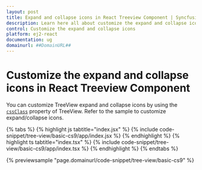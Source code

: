 ```yaml
---
layout: post
title: Expand and collapse icons in React Treeview Component | Syncfusion
description: Learn here all about customize the expand and collapse icons in Syncfusion Essential React Treeview component, it's elements and more.
control: Customize the expand and collapse icons 
platform: ej2-react
documentation: ug
domainurl: ##DomainURL##
---
```


# Customize the expand and collapse icons in React Treeview Component

You can customize TreeView expand and collapse icons by using the [`cssClass`](https://ej2.syncfusion.com/react/documentation/api/treeview/#cssclass)&nbsp;property of TreeView. Refer to the sample to customize expand/collapse icons.

{% tabs %}
{% highlight js tabtitle="index.jsx" %}
{% include code-snippet/tree-view/basic-cs9/app/index.jsx %}
{% endhighlight %}
{% highlight ts tabtitle="index.tsx" %}
{% include code-snippet/tree-view/basic-cs9/app/index.tsx %}
{% endhighlight %}
{% endtabs %}

 {% previewsample "page.domainurl/code-snippet/tree-view/basic-cs9" %}